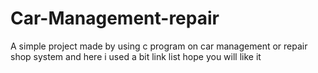 # Car-Management-repair
A simple project made by using c program on car management or repair shop system and here i used a bit link list hope you will like it
